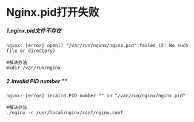 # Nginx.pid打开失败

##### 1.nginx.pid文件不存在

```shell
nginx: [error] open() "/var/run/nginx/nginx.pid" failed (2: No such file or directory)

#解决办法
mkdir /var/run/nginx
```

##### 2.invalid PID number ""

```shell
nginx: [error] incalid PID number "" in "/var/run/nginx/nginx.pid"

#解决办法
./nginx -c /usr/local/nginx/conf/nginx.conf
```

